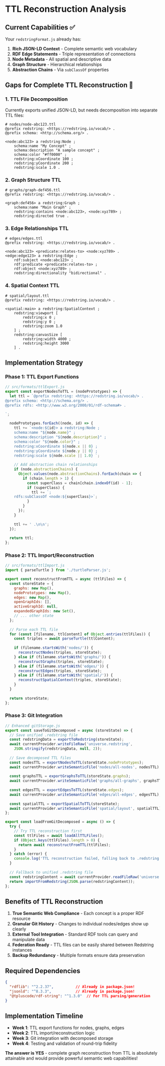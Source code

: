# TTL Reconstruction Analysis

## Current Capabilities ✅

Your `redstringFormat.js` already has:

1. **Rich JSON-LD Context** - Complete semantic web vocabulary
2. **RDF Edge Statements** - Triple representation of connections  
3. **Node Metadata** - All spatial and descriptive data
4. **Graph Structure** - Hierarchical relationships
5. **Abstraction Chains** - Via `subClassOf` properties

## Gaps for Complete TTL Reconstruction 🔄

### 1. TTL File Decomposition
Currently exports unified JSON-LD, but needs decomposition into separate TTL files:

```turtle
# nodes/node-abc123.ttl
@prefix redstring: <https://redstring.io/vocab/> .
@prefix schema: <http://schema.org/> .

<node:abc123> a redstring:Node ;
    schema:name "My Concept" ;
    schema:description "A sample concept" ;
    schema:color "#ff0000" ;
    redstring:xCoordinate 100 ;
    redstring:yCoordinate 200 ;
    redstring:scale 1.0 .
```

### 2. Graph Structure TTL
```turtle
# graphs/graph-def456.ttl  
@prefix redstring: <https://redstring.io/vocab/> .

<graph:def456> a redstring:Graph ;
    schema:name "Main Graph" ;
    redstring:contains <node:abc123>, <node:xyz789> ;
    redstring:directed true .
```

### 3. Edge Relationships TTL
```turtle
# edges/edges.ttl
@prefix redstring: <https://redstring.io/vocab/> .

<node:abc123> <predicate:relates-to> <node:xyz789> .
<edge:edge123> a redstring:Edge ;
    rdf:subject <node:abc123> ;
    rdf:predicate <predicate:relates-to> ;
    rdf:object <node:xyz789> ;
    redstring:directionality "bidirectional" .
```

### 4. Spatial Context TTL
```turtle
# spatial/layout.ttl
@prefix redstring: <https://redstring.io/vocab/> .

<spatial:main> a redstring:SpatialContext ;
    redstring:viewport [ 
        redstring:x 0 ;
        redstring:y 0 ;
        redstring:zoom 1.0 
    ] ;
    redstring:canvasSize [
        redstring:width 4000 ;
        redstring:height 3000 
    ] .
```

## Implementation Strategy

### Phase 1: TTL Export Functions
```javascript
// src/formats/ttlExport.js
export const exportNodesToTTL = (nodePrototypes) => {
  let ttl = `@prefix redstring: <https://redstring.io/vocab/> .
@prefix schema: <http://schema.org/> .
@prefix rdfs: <http://www.w3.org/2000/01/rdf-schema#> .

`;
  
  nodePrototypes.forEach((node, id) => {
    ttl += `<node:${id}> a redstring:Node ;
    schema:name "${node.name}" ;
    schema:description "${node.description}" ;
    schema:color "${node.color}" ;
    redstring:xCoordinate ${node.x || 0} ;
    redstring:yCoordinate ${node.y || 0} ;
    redstring:scale ${node.scale || 1.0} `;
    
    // Add abstraction chain relationships
    if (node.abstractionChains) {
      Object.values(node.abstractionChains).forEach(chain => {
        if (chain.length > 1) {
          const superClass = chain[chain.indexOf(id) - 1];
          if (superClass) {
            ttl += `;
    rdfs:subClassOf <node:${superClass}>`;
          }
        }
      });
    }
    
    ttl += ' .\n\n';
  });
  
  return ttl;
};
```

### Phase 2: TTL Import/Reconstruction
```javascript
// src/formats/ttlImport.js
import { parseTurtle } from './turtleParser.js';

export const reconstructFromTTL = async (ttlFiles) => {
  const storeState = {
    graphs: new Map(),
    nodePrototypes: new Map(),
    edges: new Map(),
    openGraphIds: [],
    activeGraphId: null,
    expandedGraphIds: new Set(),
    // ... other state
  };
  
  // Parse each TTL file
  for (const [filename, ttlContent] of Object.entries(ttlFiles)) {
    const triples = await parseTurtle(ttlContent);
    
    if (filename.startsWith('nodes/')) {
      reconstructNodes(triples, storeState);
    } else if (filename.startsWith('graphs/')) {
      reconstructGraphs(triples, storeState);
    } else if (filename.startsWith('edges/')) {
      reconstructEdges(triples, storeState);
    } else if (filename.startsWith('spatial/')) {
      reconstructSpatialContext(triples, storeState);
    }
  }
  
  return storeState;
};
```

### Phase 3: Git Integration
```javascript
// Enhanced gitStorage.js
export const saveToGitDecomposed = async (storeState) => {
  // Save unified .redstring file
  const redstringData = exportToRedstring(storeState);
  await currentProvider.writeFileRaw('universe.redstring', 
    JSON.stringify(redstringData, null, 2));
  
  // Save decomposed TTL files
  const nodesTTL = exportNodesToTTL(storeState.nodePrototypes);
  await currentProvider.writeSemanticFile('nodes/all-nodes', nodesTTL);
  
  const graphsTTL = exportGraphsToTTL(storeState.graphs);
  await currentProvider.writeSemanticFile('graphs/all-graphs', graphsTTL);
  
  const edgesTTL = exportEdgesToTTL(storeState.edges);
  await currentProvider.writeSemanticFile('edges/all-edges', edgesTTL);
  
  const spatialTTL = exportSpatialToTTL(storeState);
  await currentProvider.writeSemanticFile('spatial/layout', spatialTTL);
};

export const loadFromGitDecomposed = async () => {
  try {
    // Try TTL reconstruction first
    const ttlFiles = await loadAllTTLFiles();
    if (Object.keys(ttlFiles).length > 0) {
      return await reconstructFromTTL(ttlFiles);
    }
  } catch (error) {
    console.log('TTL reconstruction failed, falling back to .redstring file');
  }
  
  // Fallback to unified .redstring file
  const redstringContent = await currentProvider.readFileRaw('universe.redstring');
  return importFromRedstring(JSON.parse(redstringContent));
};
```

## Benefits of TTL Reconstruction

1. **True Semantic Web Compliance** - Each concept is a proper RDF resource
2. **Granular Git History** - Changes to individual nodes/edges show up clearly
3. **External Tool Integration** - Standard RDF tools can query and manipulate data  
4. **Federation Ready** - TTL files can be easily shared between Redstring instances
5. **Backup Redundancy** - Multiple formats ensure data preservation

## Required Dependencies

```json
{
  "rdflib": "^2.2.37",          // Already in package.json!
  "jsonld": "^8.3.3",           // Already in package.json!
  "@tpluscode/rdf-string": "^1.3.0"  // For TTL parsing/generation
}
```

## Implementation Timeline

- **Week 1**: TTL export functions for nodes, graphs, edges
- **Week 2**: TTL import/reconstruction logic  
- **Week 3**: Git integration with decomposed storage
- **Week 4**: Testing and validation of round-trip fidelity

**The answer is YES** - complete graph reconstruction from TTL is absolutely attainable and would provide powerful semantic web capabilities!